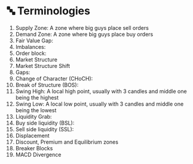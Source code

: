 # 🔤 Terminologies

1. Supply Zone: A zone where big guys place sell orders
2. Demand Zone: A zone where big guys place buy orders
3. Fair Value Gap:
4. Imbalances:
5. Order block:
6. Market Structure
7. Market Structure Shift
8. Gaps:&#x20;
9. Change of Character (CHoCH):&#x20;
10. Break of Structure (BOS):&#x20;
11. Swing High: A local high point, usually with 3 candles and middle one being the highest
12. Swing Low: A local low point, usually with 3 candles and middle one being the lowest
13. Liquidity Grab:
14. Buy side liquidity (BSL):
15. Sell side liquidity (SSL):
16. Displacement
17. Discount, Premium and Equilibrium zones
18. Breaker Blocks
19. MACD Divergence



